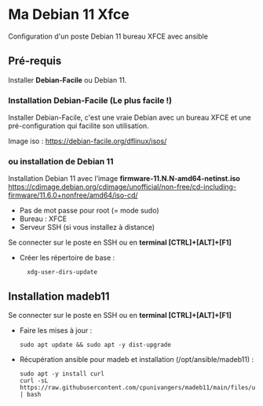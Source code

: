 # Ma Debian 11 Xfce

Configuration d'un poste Debian 11 bureau XFCE avec ansible

## Pré-requis

Installer **Debian-Facile** ou  Debian 11.  

### Installation Debian-Facile (Le plus facile !)

Installer Debian-Facile, c'est une vraie Debian avec un bureau XFCE et une pré-configuration qui facilite son utilisation.  

Image iso : https://debian-facile.org/dflinux/isos/

### ou installation de Debian 11

Installation Debian 11 avec l’image **firmware-11.N.N-amd64-netinst.iso**  
https://cdimage.debian.org/cdimage/unofficial/non-free/cd-including-firmware/11.6.0+nonfree/amd64/iso-cd/

- Pas de mot passe pour root (= mode sudo)
- Bureau : XFCE
- Serveur SSH (si vous installez à distance)

Se connecter sur le poste en SSH ou en **terminal [CTRL]+[ALT]+[F1]** 
- Créer les répertoire de base :

    	xdg-user-dirs-update

## Installation madeb11

Se connecter sur le poste en SSH ou en **terminal [CTRL]+[ALT]+[F1]**  

- Faire les mises à jour :

      sudo apt update && sudo apt -y dist-upgrade

- Récupération ansible pour madeb et installation (/opt/ansible/madeb11) :

      sudo apt -y install curl
      curl -sL https://raw.githubusercontent.com/cpunivangers/madeb11/main/files/update_madeb11.sh | bash
